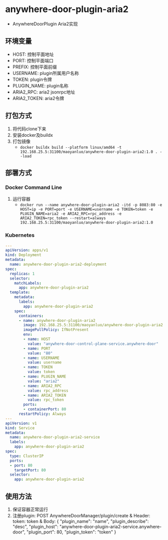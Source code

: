 # anywhere-door-plugin-aria2
* AnywhereDoorPlugin Aria2实现

## 环境变量
* HOST: 控制平面地址
* PORT: 控制平面端口
* PREFIX: 控制平面前缀
* USERNAME: plugin所属用户名称
* TOKEN: plugin令牌
* PLUGIN_NAME: plugin名称
* ARIA2_RPC: aria2 jsonrpc地址
* ARIA2_TOKEN: aria2令牌

## 打包方式
1. 将代码clone下来
2. 安装docker及buildx
3. 打包镜像
   * `docker buildx build --platform linux/amd64 -t 192.168.25.5:31100/maoyanluo/anywhere-door-plugin-aria2:1.0 . --load`

## 部署方式

### Docker Command Line
1. 运行容器
   * `docker run --name anywhere-door-plugin-aria2 -itd -p 8083:80 -e HOST=ip -e PORT=port -e USERNAME=username -e TOKEN=token -e PLUGIN_NAME=aria2 -e ARIA2_RPC=rpc_address -e ARIA2_TOKEN=rpc_token --restart=always 192.168.25.5:31100/maoyanluo/anywhere-door-plugin-aria2:1.0`

### Kubernetes
```yaml
---
apiVersion: apps/v1
kind: Deployment
metadata:
  name: anywhere-door-plugin-aria2-deployment
spec:
  replicas: 1
  selector:
    matchLabels:
      app: anywhere-door-plugin-aria2
  template:
    metadata:
      labels:
        app: anywhere-door-plugin-aria2
    spec:
      containers:
      - name: anywhere-door-plugin-aria2
        image: 192.168.25.5:31100/maoyanluo/anywhere-door-plugin-aria2:1.0
        imagePullPolicy: IfNotPresent
        env:
        - name: HOST
          value: "anywhere-door-control-plane-service.anywhere-door"
        - name: PORT
          value: "80"
        - name: USERNAME
          value: username
        - name: TOKEN
          value: token
        - name: PLUGIN_NAME
          value: "aria2"
        - name: ARIA2_RPC
          value: rpc_address
        - name: ARIA2_TOKEN
          value: rpc_token
        ports:
        - containerPort: 80
      restartPolicy: Always
---
apiVersion: v1
kind: Service
metadata:
  name: anywhere-door-plugin-aria2-service
  labels:
    app: anywhere-door-plugin-aria2
spec:
  type: ClusterIP
  ports:
  - port: 80
    targetPort: 80
  selector:
    app: anywhere-door-plugin-aria2
```

## 使用方法
1. 保证容器正常运行
2. 注册plugin: POST AnywhereDoorManager/plugin/create & Header: token: token & Body: { "plugin_name": "name", "plugin_describe": "desc", "plugin_host": "anywhere-door-plugin-aria2-service.anywhere-door", "plugin_port": 80, "plugin_token": "token" }